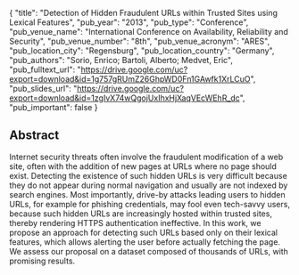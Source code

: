 {
  "title": "Detection of Hidden Fraudulent URLs within Trusted Sites using Lexical Features",
  "pub_year": "2013",
  "pub_type": "Conference",
  "pub_venue_name": "International Conference on Availability, Reliability and Security",
  "pub_venue_number": "8th",
  "pub_venue_acronym": "ARES",
  "pub_location_city": "Regensburg",
  "pub_location_country": "Germany",
  "pub_authors": "Sorio, Enrico; Bartoli, Alberto; Medvet, Eric",
  "pub_fulltext_url": "https://drive.google.com/uc?export=download&id=1g757gRUmZ26GhpWD0Fn1GAwfk1XrLCuO",
  "pub_slides_url": "https://drive.google.com/uc?export=download&id=1zgIvX74wQgojUxIhxHjXaqVEcWEhR_dc",
  "pub_important": false
}

## Abstract
Internet security threats often involve the fraudulent modification of a web site, often with the addition of new pages at URLs where no page should exist. Detecting the existence of such hidden URLs is very difficult because they do not appear during normal navigation and usually are not indexed by search engines. Most importantly, drive-by attacks leading users to hidden URLs, for example for phishing credentials, may fool even tech-savvy users, because such hidden URLs are increasingly hosted within trusted sites, thereby rendering HTTPS authentication ineffective. In this work, we propose an approach for detecting such URLs based only on their lexical features, which allows alerting the user before actually fetching the page. We assess our proposal on a dataset composed of thousands of URLs, with promising results.
